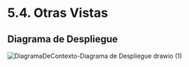 # 5.4. Otras Vistas

## Diagrama de Despliegue

![DiagramaDeContexto-Diagrama de Despliegue drawio (1)](https://github.com/user-attachments/assets/f0398cfb-d2be-4d0e-b01a-fb15b8c8f213)
